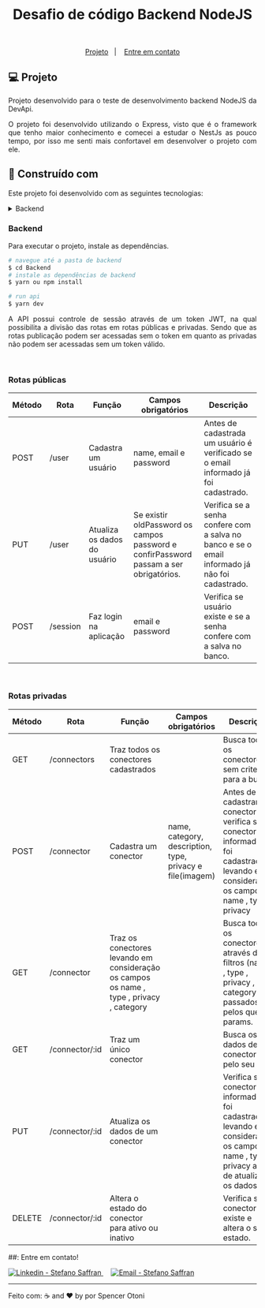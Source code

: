 <div align="center">
    <h1 align="center"> Desafio de código Backend NodeJS </h1>
</div>

<br />

<p align="center">
  <a href="#computer-project">Projeto</a>&nbsp;&nbsp;&nbsp;|&nbsp;&nbsp;&nbsp;
  <a href="#mailbox_with_mail-get-in-touch">Entre em contato</a>
  </p>

## :computer: Projeto

<p align="justify">
Projeto desenvolvido para o teste de desenvolvimento backend NodeJS da
DevApi. </p>
<p align="justify">
O projeto foi desenvolvido utilizando o Express, visto que é o framework que tenho maior conhecimento
e comecei a estudar o NestJs as pouco tempo, por isso me senti mais confortavel em desenvolver o
projeto com ele. </p>

## :rocket: Construído com

Este projeto foi desenvolvido com as seguintes tecnologias:

<details>
  <summary>Backend</summary>

-   Node.js
-   Express
-   JWT
-   Bcrypt
-   Express-async-errors
-   Mongodb
-   Mongoose
-   Multer
-   yup
-   Dotenv
-   Cors
-   VS Code

</details>

### Backend

Para executar o projeto, instale as dependências.

```bash
# navegue até a pasta de backend
$ cd Backend
# instale as dependências de backend
$ yarn ou npm install
```

```bash
# run api
$ yarn dev
```

<p align="justify">
A API possui controle de sessão através de um token JWT, na qual possibilita a divisão das rotas em rotas públicas e privadas. Sendo que as rotas publicação podem ser acessadas sem o token em quanto as privadas não podem ser acessadas sem um token válido.  </p>

<br />
<h3> Rotas públicas </h3>

| Método | Rota     | Função                       | Campos obrigatórios                                                                   | Descrição                                                                                      |
| ------ | -------- | ---------------------------- | ------------------------------------------------------------------------------------- | ---------------------------------------------------------------------------------------------- |
| POST   | /user    | Cadastra um usuário          | name, email e password                                                                | Antes de cadastrada um usuário é verificado se o email informado já foi cadastrado.            |
| PUT    | /user    | Atualiza os dados do usuário | Se existir oldPassword os campos password e confirPassword passam a ser obrigatórios. | Verifica se a senha confere com a salva no banco e se o email informado já não foi cadastrado. |
| POST   | /session | Faz login na aplicação       | email e password                                                                      | Verifica se usuário existe e se a senha confere com a salva no banco.                          |

<br />
<h3> Rotas privadas </h3>

| Método | Rota           | Função                                                                                   | Campos obrigatórios                                       | Descrição                                                                                                                                 |
| ------ | -------------- | ---------------------------------------------------------------------------------------- | --------------------------------------------------------- | ----------------------------------------------------------------------------------------------------------------------------------------- |
| GET    | /connectors    | Traz todos os conectores cadastrados                                                     |                                                           | Busca todos os conectores sem criteiro para a busca.                                                                                      |
| POST   | /connector     | Cadastra um conector                                                                     | name, category, description, type, privacy e file(imagem) | Antes de cadastrar o conector verifica se o conector informado já foi cadastrado, levando em consideração os campos name , type , privacy |
| GET    | /connector     | Traz os conectores levando em consideração os campos os name , type , privacy , category |                                                           | Busca todos os conectores através dos filtros (name , type , privacy , category) passados pelos query params.                             |
| GET    | /connector/:id | Traz um único conector                                                                   |                                                           | Busca os dados de um conector pelo seu id.                                                                                                |
| PUT    | /connector/:id | Atualiza os dados de um conector                                                         |                                                           | Verifica se o conector informado já foi cadastrado, levando em consideração os campos name , type , privacy antes de atualizar os dados.  |
| DELETE | /connector/:id | Altera o estado do conector para ativo ou inativo                                        |                                                           | Verifica se o conector existe e altera o seu estado.                                                                                      |

##: Entre em contato!

<a href="https://www.linkedin.com/in/spencer-otoni-desenvolvedor/" target="_blank" >
  <img alt="Linkedin - Stefano Saffran" src="https://img.shields.io/badge/Linkedin--%23F8952D?style=social&logo=linkedin">
</a>&nbsp;&nbsp;&nbsp;
<a href="mailto:sspencerotoni@gmail.com" target="_blank" >
  <img alt="Email - Stefano Saffran" src="https://img.shields.io/badge/Email--%23F8952D?style=social&logo=gmail">
</a>

---

Feito com: ☕ and ❤️ by por Spencer Otoni

